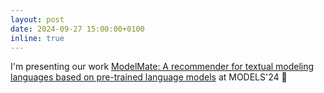 ```yaml
---
layout: post
date: 2024-09-27 15:00:00+0100
inline: true
---
```


I'm presenting our work [ModelMate: A recommender for textual modeling languages based on pre-trained language models](http://sanchezcuadrado.es/papers/models24-modelmate.pdf) at MODELS'24 :confetti_ball:
